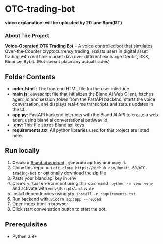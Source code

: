 # OTC-trading-bot
#### video explanation: will be uploaded by 20 june 8pm(IST)

### About The Project

**Voice-Operated OTC Trading Bot** – A voice-controlled bot that simulates Over-the-Counter cryptocurrency trading, assists users in digital asset trading with real time market data over different exchange Deribit, OKX, Binance, Bybit. (Bot doesnt place any actual trades)

## Folder Contents
- **index.html** : The frontend HTML file for the user interface.
- **main.js**: Javascript file that initializes the Bland.AI Web Client, fetches agent_id and session_token from the FastAPI backend, starts the voice conversation, and displays real-time transcripts and status updates in the UI.
- **app.py**: FastAPI backend interacts with the Bland.AI API to create a web agent using bland ai conversational pathway id.
- **.env**: This file stores Bland api keys
- **requirements.txt**: All python libraries used for this project are listed here.


## Run locally
1. Create a [Bland ai account](https://www.bland.ai/) , generate api key and copy it.
2. Clone this repo: run `git clone https://github.com/Unnati-60/OTC-trading-bot` or optionally download the zip file
3. Paste your bland api key in .env
4. Create virtual environment using this command ` python -m venv venv` and activate with `venv\Scripts\activate`
5. Install dependencies using `pip install -r requirements.txt`
6. Run backend with`uvicorn app:app --reload`
7. Open index.html in browser 
8. Click start conversation button to start the bot.

## Prerequisites
- Python 3.9+
